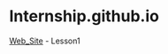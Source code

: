 # Internship.github.io

[Web_Site](https://andrewgudi.github.io/Internship.github.io/lesson_1/src/index.html "web") - Lesson1
